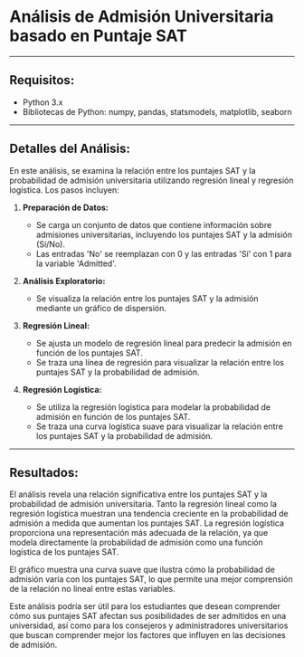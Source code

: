 # Análisis de Admisión Universitaria basado en Puntaje SAT

---

## Requisitos:

- Python 3.x
- Bibliotecas de Python: numpy, pandas, statsmodels, matplotlib, seaborn

---

## Detalles del Análisis:

En este análisis, se examina la relación entre los puntajes SAT y la probabilidad de admisión universitaria utilizando regresión lineal y regresión logística. Los pasos incluyen:

1. **Preparación de Datos:**
   - Se carga un conjunto de datos que contiene información sobre admisiones universitarias, incluyendo los puntajes SAT y la admisión (Sí/No).
   - Las entradas 'No' se reemplazan con 0 y las entradas 'Sí' con 1 para la variable 'Admitted'.

2. **Análisis Exploratorio:**
   - Se visualiza la relación entre los puntajes SAT y la admisión mediante un gráfico de dispersión.

3. **Regresión Lineal:**
   - Se ajusta un modelo de regresión lineal para predecir la admisión en función de los puntajes SAT.
   - Se traza una línea de regresión para visualizar la relación entre los puntajes SAT y la probabilidad de admisión.

4. **Regresión Logística:**
   - Se utiliza la regresión logística para modelar la probabilidad de admisión en función de los puntajes SAT.
   - Se traza una curva logística suave para visualizar la relación entre los puntajes SAT y la probabilidad de admisión.

---

## Resultados:

El análisis revela una relación significativa entre los puntajes SAT y la probabilidad de admisión universitaria. Tanto la regresión lineal como la regresión logística muestran una tendencia creciente en la probabilidad de admisión a medida que aumentan los puntajes SAT. La regresión logística proporciona una representación más adecuada de la relación, ya que modela directamente la probabilidad de admisión como una función logística de los puntajes SAT.

El gráfico muestra una curva suave que ilustra cómo la probabilidad de admisión varía con los puntajes SAT, lo que permite una mejor comprensión de la relación no lineal entre estas variables.

Este análisis podría ser útil para los estudiantes que desean comprender cómo sus puntajes SAT afectan sus posibilidades de ser admitidos en una universidad, así como para los consejeros y administradores universitarios que buscan comprender mejor los factores que influyen en las decisiones de admisión.

